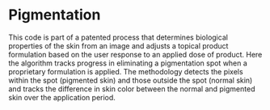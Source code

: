 # Pigmentation

This code is part of a patented process that determines biological properties of the skin from an image and adjusts a topical product
formulation based on the user response to an applied dose of product. Here the algorithm tracks progress in eliminating a pigmentation spot 
when a proprietary formulation is applied. The methodology detects the pixels within the spot (pigmented skin) and those outside the spot (normal skin) and tracks the difference
in skin color between the normal and pigmented skin over the application period. 
